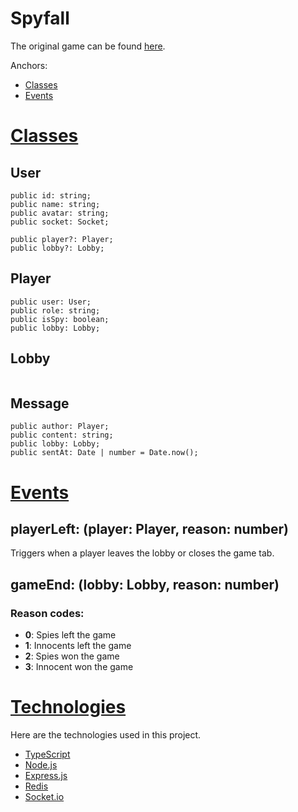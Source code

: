 # **Spyfall**

The original game can be found [here](https://hwint.ru/portfolio-item/spyfall/).

Anchors:

- [Classes](#classes)
- [Events](#events)

# [Classes](#classes)

## User

```
public id: string;
public name: string;
public avatar: string;
public socket: Socket;

public player?: Player;
public lobby?: Lobby;
```

## Player

```
public user: User;
public role: string;
public isSpy: boolean;
public lobby: Lobby;
```

## Lobby

```

```

## Message

```
public author: Player;
public content: string;
public lobby: Lobby;
public sentAt: Date | number = Date.now();
```

# [Events](#events)

## **playerLeft**: (player: Player, reason: number)

Triggers when a player leaves the lobby or closes the game tab.

## **gameEnd**: (lobby: Lobby, reason: number)

### **Reason codes:**

- **0**: Spies left the game
- **1**: Innocents left the game
- **2**: Spies won the game
- **3**: Innocent won the game

# [Technologies](#technologies)

Here are the technologies used in this project.

- [TypeScript](https://www.typescriptlang.org/)
- [Node.js](https://nodejs.org/)
- [Express.js](https://expressjs.com/)
- [Redis](https://redis.io/)
- [Socket.io](https://socket.io/)
